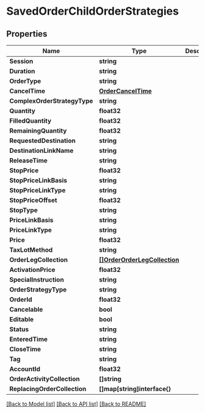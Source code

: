 # SavedOrderChildOrderStrategies

## Properties

Name | Type | Description | Notes
------------ | ------------- | ------------- | -------------
**Session** | **string** |  | [optional] 
**Duration** | **string** |  | [optional] 
**OrderType** | **string** |  | [optional] 
**CancelTime** | [**OrderCancelTime**](Order_cancelTime.md) |  | [optional] 
**ComplexOrderStrategyType** | **string** |  | [optional] 
**Quantity** | **float32** |  | [optional] 
**FilledQuantity** | **float32** |  | [optional] 
**RemainingQuantity** | **float32** |  | [optional] 
**RequestedDestination** | **string** |  | [optional] 
**DestinationLinkName** | **string** |  | [optional] 
**ReleaseTime** | **string** |  | [optional] 
**StopPrice** | **float32** |  | [optional] 
**StopPriceLinkBasis** | **string** |  | [optional] 
**StopPriceLinkType** | **string** |  | [optional] 
**StopPriceOffset** | **float32** |  | [optional] 
**StopType** | **string** |  | [optional] 
**PriceLinkBasis** | **string** |  | [optional] 
**PriceLinkType** | **string** |  | [optional] 
**Price** | **float32** |  | [optional] 
**TaxLotMethod** | **string** |  | [optional] 
**OrderLegCollection** | [**[]OrderOrderLegCollection**](Order_orderLegCollection.md) |  | [optional] 
**ActivationPrice** | **float32** |  | [optional] 
**SpecialInstruction** | **string** |  | [optional] 
**OrderStrategyType** | **string** |  | [optional] 
**OrderId** | **float32** |  | [optional] 
**Cancelable** | **bool** |  | [optional] 
**Editable** | **bool** |  | [optional] 
**Status** | **string** |  | [optional] 
**EnteredTime** | **string** |  | [optional] 
**CloseTime** | **string** |  | [optional] 
**Tag** | **string** |  | [optional] 
**AccountId** | **float32** |  | [optional] 
**OrderActivityCollection** | **[]string** |  | [optional] 
**ReplacingOrderCollection** | **[]map[string]interface{}** |  | [optional] 

[[Back to Model list]](../README.md#documentation-for-models) [[Back to API list]](../README.md#documentation-for-api-endpoints) [[Back to README]](../README.md)


